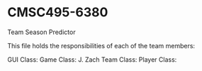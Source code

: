# CMSC495-6380
Team Season Predictor

This file holds the responsibilities of each of the team members:

GUI Class: 
Game Class: J. Zach
Team Class: 
Player Class: 

